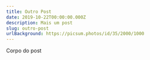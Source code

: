 ```yaml
---
title: Outro Post
date: 2019-10-22T00:00:00.000Z
description: Mais um post
slug: outro-post
urlBackground: https://picsum.photos/id/35/2000/1000
---
```


Corpo do post
